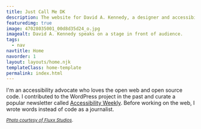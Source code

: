 ```yaml
---
title: Just Call Me DK
description: The website for David A. Kennedy, a designer and accessibility advocate.
featuredimg: true
image: 47028035001_00d8d35d24_o.jpg
imagealt: David A. Kennedy speaks on a stage in front of audience.
tags:
  - nav
navtitle: Home
navorder: 1
layout: layouts/home.njk
templateClass: home-template
permalink: index.html
---
```


I'm an accessibility advocate who loves the open web and open source code. I contributed to the WordPress project in the past and curate a popular newsletter called [Accessibility Weekly](https://a11yweekly.com/). Before working on the web, I wrote words instead of code as a journalist.

<small>[_Photo courtesy of Fluxx Studios_](https://www.flickr.com/gp/fluxxstudios/8a31AC).</small>
